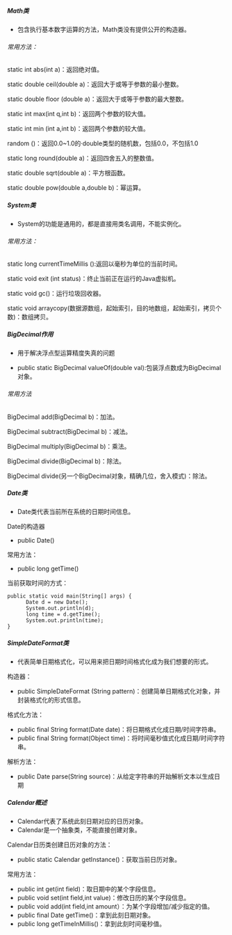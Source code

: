 ##### Math类

* 包含执行基本数字运算的方法，Math类没有提供公开的构造器。

###### 常用方法：

static int abs(int a)：返回绝对值。

static double ceil(double a)：返回大于或等于参数的最小整数。

static double floor (double a)：返回大于或等于参数的最大整数。

static int max(int q,int b)：返回两个参数的较大值。

static int min (int a,int b)：返回两个参数的较大值。

random ()：返回0.0~1.0的·double类型的随机数，包括0.0，不包括1.0

static long round(double a)：返回四舍五入的整数值。

static double sqrt(double a)：平方根函数。

static double pow(double a,double b)：幂运算。

##### System类

* System的功能是通用的，都是直接用类名调用，不能实例化。

###### 常用方法：

static long currentTimeMillis ():返回以毫秒为单位的当前时间。

static void exit (int status)：终止当前正在运行的Java虚拟机。

static void gc()：运行垃圾回收器。

 static void arraycopy(数据源数组，起始索引，目的地数组，起始索引，拷贝个数)：数组拷贝。

##### BigDecimal作用

* 用于解决浮点型运算精度失真的问题

* public static BigDecimal valueOf(double val):包装浮点数成为BigDecimal对象。

###### 常用方法

BigDecimal add(BigDecimal b)：加法。

BigDecimal subtract(BigDecimal b)：减法。

BigDecimal multiply(BigDecimal b)：乘法。

BigDecimal divide(BigDecimal b)：除法。

BigDecimal divide(另一个BigDecimal对象，精确几位，舍入模式)：除法。

##### Date类

* Date类代表当前所在系统的日期时间信息。

Date的构造器

* public Date()

常用方法：

* public long getTime()

当前获取时间的方式：

```
public static void main(String[] args) {
      Date d = new Date();
      System.out.println(d);
      long time = d.getTime();
      System.out.println(time);
}
```

##### SimpleDateFormat类

* 代表简单日期格式化，可以用来把日期时间格式化成为我们想要的形式。

构造器：

* public SimpleDateFormat (String pattern)：创建简单日期格式化对象，并封装格式化的形式信息。

格式化方法：

* public final String format(Date date)：将日期格式化成日期/时间字符串。
* public final String format(Object time)：将时间毫秒值式化成日期/时间字符串。

解析方法：

* public Date parse(String source)：从给定字符串的开始解析文本以生成日期

##### Calendar概述

* Calendar代表了系统此刻日期对应的日历对象。
* Calendar是一个抽象类，不能直接创建对象。

Calendar日历类创建日历对象的方法：

* public static Calendar getInstance()：获取当前日历对象。

常用方法：

* public int get(int field)：取日期中的某个字段信息。
* public void set(int field,int value)：修改日历的某个字段信息。
* public void add(int field,int amount）：为某个字段增加/减少指定的值。
* public final Date getTime()：拿到此刻日期对象。
* public long getTimeInMillis()：拿到此刻时间毫秒值。